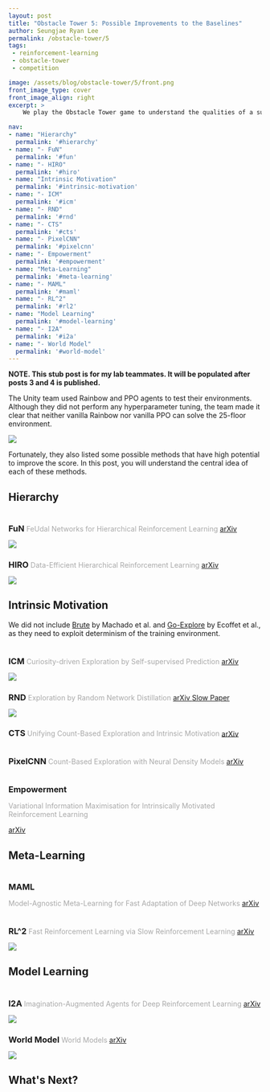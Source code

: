 ```yaml
---
layout: post
title: "Obstacle Tower 5: Possible Improvements to the Baselines"
author: Seungjae Ryan Lee
permalink: /obstacle-tower/5
tags:
 - reinforcement-learning
 - obstacle-tower
 - competition

image: /assets/blog/obstacle-tower/5/front.png
front_image_type: cover
front_image_align: right
excerpt: >
    We play the Obstacle Tower game to understand the qualities of a successful agent.

nav:
- name: "Hierarchy"
  permalink: '#hierarchy'
- name: "- FuN"
  permalink: '#fun'
- name: "- HIRO"
  permalink: '#hiro'
- name: "Intrinsic Motivation"
  permalink: '#intrinsic-motivation'
- name: "- ICM"
  permalink: '#icm'
- name: "- RND"
  permalink: '#rnd'
- name: "- CTS"
  permalink: '#cts'
- name: "- PixelCNN"
  permalink: '#pixelcnn'
- name: "- Empowerment"
  permalink: '#empowerment'
- name: "Meta-Learning"
  permalink: '#meta-learning'
- name: "- MAML"
  permalink: '#maml'
- name: "- RL^2"
  permalink: '#rl2'
- name: "Model Learning"
  permalink: '#model-learning'
- name: "- I2A"
  permalink: '#i2a'
- name: "- World Model"
  permalink: '#world-model'
---
```


<style type="text/css">
   h3 {
      margin-bottom: 0 !important;
   }
   h3 + p {
      color: darkgray !important;
   }
   h3, h3 + p {
      display: inline-block !important;
   }
</style>

**NOTE. This stub post is for my lab teammates. It will be populated after posts 3 and 4 is published.**

The Unity team used Rainbow and PPO agents to test their environments. Although they did not perform any hyperparameter tuning, the team made it clear that neither vanilla Rainbow nor vanilla PPO can solve the 25-floor environment.

<div class="mdl-grid">
  <div class="mdl-layout-spacer"></div>
  <div class="mdl-cell mdl-cell--6-col mdl-cell--6-col-desktop mdl-cell--4-col-tablet mdl-cell--12-col-phone mdl-cell--hide-phone">
    <img src="{{absolute_url}}/assets/blog/obstacle-tower/5/rnb_ppo.png">
  </div>
  <div class="mdl-layout-spacer"></div>
</div>

Fortunately, they also listed some possible methods that have high potential to improve the score. In this post, you will understand the central idea of each of these methods.

## Hierarchy

### FuN

FeUdal Networks for Hierarchical Reinforcement Learning

<a class="mdl-button mdl-js-button mdl-button--raised mdl-js-ripple-effect mdl-button--colored" href="https://arxiv.org/abs/1703.01161">
arXiv
</a>

<div class="mdl-grid">
  <div class="mdl-layout-spacer"></div>
  <div class="mdl-cell mdl-cell--12-col mdl-cell--12-col-desktop mdl-cell--8-col-tablet mdl-cell--12-col-phone mdl-cell--hide-phone">
    <img src="{{absolute_url}}/assets/blog/obstacle-tower/5/fun.png">
  </div>
  <div class="mdl-layout-spacer"></div>
</div>

### HIRO

Data-Efficient Hierarchical Reinforcement Learning

<a class="mdl-button mdl-js-button mdl-button--raised mdl-js-ripple-effect mdl-button--colored" href="https://arxiv.org/abs/1805.08296">
arXiv
</a>

<div class="mdl-grid">
  <div class="mdl-layout-spacer"></div>
  <div class="mdl-cell mdl-cell--12-col mdl-cell--12-col-desktop mdl-cell--8-col-tablet mdl-cell--12-col-phone mdl-cell--hide-phone">
    <img src="{{absolute_url}}/assets/blog/obstacle-tower/5/hiro.png">
  </div>
  <div class="mdl-layout-spacer"></div>
</div>

## Intrinsic Motivation

We did not include [Brute]() by Machado et al. and [Go-Explore]() by Ecoffet et al., as they need to exploit determinism of the training environment.

### ICM


Curiosity-driven Exploration by Self-supervised Prediction

<a class="mdl-button mdl-js-button mdl-button--raised mdl-js-ripple-effect mdl-button--colored" href="https://arxiv.org/abs/1705.05363">
arXiv
</a>

<div class="mdl-grid">
  <div class="mdl-layout-spacer"></div>
  <div class="mdl-cell mdl-cell--12-col mdl-cell--12-col-desktop mdl-cell--8-col-tablet mdl-cell--12-col-phone mdl-cell--hide-phone">
    <img src="{{absolute_url}}/assets/blog/obstacle-tower/5/icm.png">
  </div>
  <div class="mdl-layout-spacer"></div>
</div>

### RND

Exploration by Random Network Distillation

<a class="mdl-button mdl-js-button mdl-button--raised mdl-js-ripple-effect mdl-button--colored" href="https://arxiv.org/abs/1810.12894">
arXiv
</a>
<a class="mdl-button mdl-js-button mdl-button--raised mdl-js-ripple-effect mdl-button--colored" href="/slowpapers/exploration-by-random-network-distillation/">
Slow Paper
</a>

<div class="mdl-grid">
  <div class="mdl-layout-spacer"></div>
  <div class="mdl-cell mdl-cell--8-col mdl-cell--8-col-desktop mdl-cell--8-col-tablet mdl-cell--12-col-phone mdl-cell--hide-phone">
    <img src="{{absolute_url}}/assets/blog/obstacle-tower/5/rnd.png">
  </div>
  <div class="mdl-layout-spacer"></div>
</div>

### CTS

Unifying Count-Based Exploration and Intrinsic Motivation

<a class="mdl-button mdl-js-button mdl-button--raised mdl-js-ripple-effect mdl-button--colored" href="https://arxiv.org/abs/1606.01868">
arXiv
</a>

### PixelCNN

Count-Based Exploration with Neural Density Models

<a class="mdl-button mdl-js-button mdl-button--raised mdl-js-ripple-effect mdl-button--colored" href="https://arxiv.org/abs/1703.01310">
arXiv
</a>

### Empowerment

Variational Information Maximisation for Intrinsically Motivated Reinforcement Learning

<a class="mdl-button mdl-js-button mdl-button--raised mdl-js-ripple-effect mdl-button--colored" href="https://arxiv.org/abs/1509.08731">
arXiv
</a>

## Meta-Learning

### MAML

Model-Agnostic Meta-Learning for Fast Adaptation of Deep Networks

<a class="mdl-button mdl-js-button mdl-button--raised mdl-js-ripple-effect mdl-button--colored" href="https://arxiv.org/abs/1703.03400">
arXiv
</a>

### RL^2

Fast Reinforcement Learning via Slow Reinforcement Learning

<a class="mdl-button mdl-js-button mdl-button--raised mdl-js-ripple-effect mdl-button--colored" href="https://arxiv.org/abs/1611.02779">
arXiv
</a>

<div class="mdl-grid">
  <div class="mdl-layout-spacer"></div>
  <div class="mdl-cell mdl-cell--12-col mdl-cell--12-col-desktop mdl-cell--8-col-tablet mdl-cell--12-col-phone mdl-cell--hide-phone">
    <img src="{{absolute_url}}/assets/blog/obstacle-tower/5/rl^2.png">
  </div>
  <div class="mdl-layout-spacer"></div>
</div>

## Model Learning

### I2A

Imagination-Augmented Agents for Deep Reinforcement Learning

<a class="mdl-button mdl-js-button mdl-button--raised mdl-js-ripple-effect mdl-button--colored" href="https://arxiv.org/abs/1707.06203">
arXiv
</a>

<div class="mdl-grid">
  <div class="mdl-layout-spacer"></div>
  <div class="mdl-cell mdl-cell--12-col mdl-cell--12-col-desktop mdl-cell--8-col-tablet mdl-cell--12-col-phone mdl-cell--hide-phone">
    <img src="{{absolute_url}}/assets/blog/obstacle-tower/5/i2a.png">
  </div>
  <div class="mdl-layout-spacer"></div>
</div>

### World Model

World Models

<a class="mdl-button mdl-js-button mdl-button--raised mdl-js-ripple-effect mdl-button--colored" href="https://arxiv.org/abs/1803.10122">
arXiv
</a>

<div class="mdl-grid">
  <div class="mdl-layout-spacer"></div>
  <div class="mdl-cell mdl-cell--6-col mdl-cell--6-col-desktop mdl-cell--8-col-tablet mdl-cell--12-col-phone mdl-cell--hide-phone">
    <img src="{{absolute_url}}/assets/blog/obstacle-tower/5/world_model.png">
  </div>
  <div class="mdl-layout-spacer"></div>
</div>

## What's Next?

